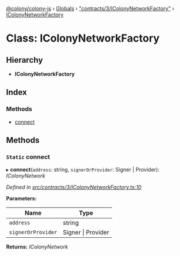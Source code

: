 [@colony/colony-js](../README.md) › [Globals](../globals.md) › ["contracts/3/IColonyNetworkFactory"](../modules/_contracts_3_icolonynetworkfactory_.md) › [IColonyNetworkFactory](_contracts_3_icolonynetworkfactory_.icolonynetworkfactory.md)

# Class: IColonyNetworkFactory

## Hierarchy

* **IColonyNetworkFactory**

## Index

### Methods

* [connect](_contracts_3_icolonynetworkfactory_.icolonynetworkfactory.md#static-connect)

## Methods

### `Static` connect

▸ **connect**(`address`: string, `signerOrProvider`: Signer | Provider): *IColonyNetwork*

*Defined in [src/contracts/3/IColonyNetworkFactory.ts:10](https://github.com/JoinColony/colonyJS/blob/2830301/src/contracts/3/IColonyNetworkFactory.ts#L10)*

**Parameters:**

Name | Type |
------ | ------ |
`address` | string |
`signerOrProvider` | Signer &#124; Provider |

**Returns:** *IColonyNetwork*
